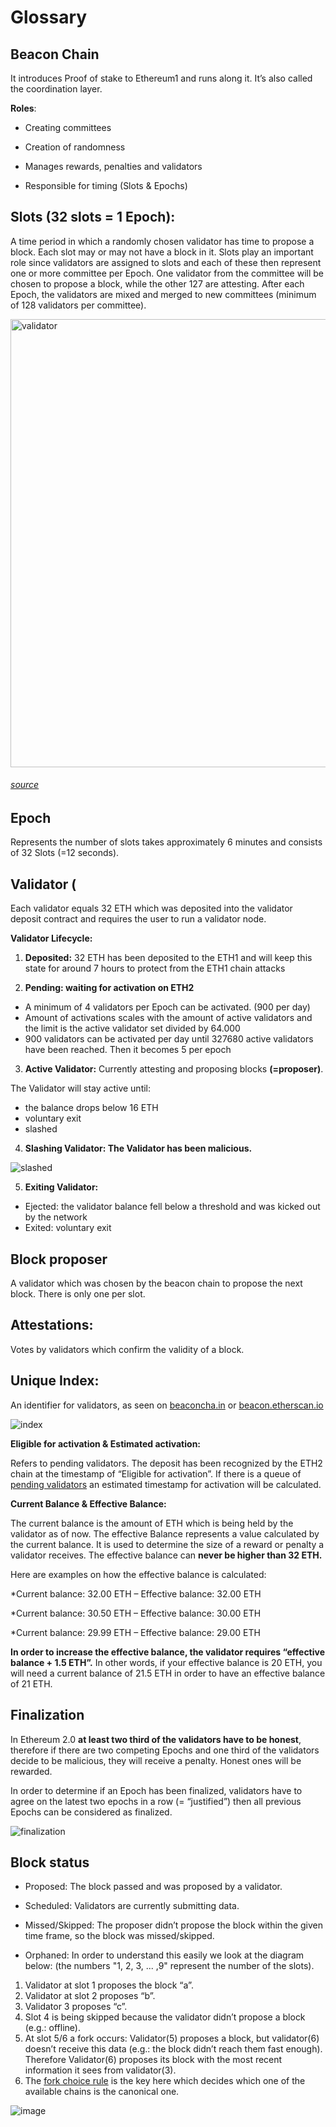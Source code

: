 # Glossary

## Beacon Chain
 
It introduces Proof of stake to Ethereum1 and runs along it. It’s also called the coordination layer.

**Roles**:

  * Creating committees
  
  * Creation of randomness 
  
  * Manages rewards, penalties and validators
  
  * Responsible for timing (Slots & Epochs) 


## Slots (32 slots = 1 Epoch): 
A time period in which a randomly chosen validator has time to propose a block.
Each slot may or may not have a block in it. 
Slots play an important role since validators are assigned to slots and each of these then represent one or more committee per Epoch. One validator from the committee will be chosen to propose a block, while the other 127 are attesting. After each Epoch, the validators are mixed and merged to new committees (minimum of 128 validators per committee).

<img width="717" alt="validator" src="https://user-images.githubusercontent.com/26490734/73458538-bd09eb80-4375-11ea-83a1-27b5fb1394a1.png">

###### [source](https://medium.com/coinmonks/eth2-0-phase-0-basics-for-new-contributors-8a0a22bc38c7)  

## Epoch

Represents the number of slots takes approximately 6 minutes and consists of 32 Slots (=12 seconds).


## Validator (
Each validator equals 32 ETH which was deposited into the validator deposit contract and requires the user 
to run a validator node.


**Validator Lifecycle:**
	
1.	**Deposited:**
  32 ETH has been deposited to the ETH1 and will keep this state for around 7 hours to protect from the ETH1 chain attacks
      
      
2.	**Pending: waiting for activation on ETH2**
  * A minimum of 4 validators per Epoch can be activated. (900 per day)
  * Amount of activations scales with the amount of active validators 
    and the limit is the active validator set divided by 64.000
  * 900 validators can be activated per day until 327680 active validators have been reached. 
    Then it becomes 5 per epoch
    
              
3. **Active Validator:**
Currently attesting and proposing blocks **(=proposer)**. 

  The Validator will stay active until:
  * the balance drops below 16 ETH
  * voluntary exit
  * slashed
  
4. **Slashing Validator: The Validator has been malicious.**


![slashed](https://user-images.githubusercontent.com/26490734/73463604-d44cd700-437d-11ea-9c11-a2fed18fdc6d.png)



5. **Exiting Validator:**

  * Ejected: the validator balance fell below a threshold and was kicked out by the network
  * Exited: voluntary exit
  
  
## Block proposer

A validator which was chosen by the beacon chain to propose the next block. There is only one per slot. 

## Attestations: 

Votes by validators which confirm the validity of a block.

## Unique Index:

An identifier for validators, as seen on [beaconcha.in](https://www.beaconcha.in/) or [beacon.etherscan.io](https://beacon.etherscan.io/)

![index](https://user-images.githubusercontent.com/26490734/73463991-7a004600-437e-11ea-9ddb-78aa30f2d1ae.png)


**Eligible for activation & Estimated activation:**

Refers to pending validators. The deposit has been recognized by the ETH2 chain at the timestamp of “Eligible for activation”.
If there is a queue of [pending validators](https://www.beaconcha.in/validators) an estimated timestamp for activation will be calculated.


**Current Balance & Effective Balance:**

The current balance is the amount of ETH which is being held by the validator as of now. 
The effective Balance represents a value calculated by the current balance. It is used to determine the size of a reward or penalty a validator receives. The effective balance can **never be higher than 32 ETH.** 

Here are examples on how the effective balance is calculated:

  *Current balance: 32.00 ETH – Effective balance: 32.00 ETH
  
  *Current balance: 30.50 ETH – Effective balance: 30.00 ETH
  
  *Current balance: 29.99 ETH – Effective balance: 29.00 ETH
  
**In order to increase the effective balance, the validator requires “effective balance + 1.5 ETH”.**
In other words, if your effective balance is 20 ETH, you will need a current balance of 
21.5 ETH in order to have an effective balance of 21 ETH.


## Finalization

In Ethereum 2.0 **at least two third of the validators have to be honest**, therefore if there are two competing Epochs and one third of the validators decide to be malicious, they will receive a penalty. Honest ones will be rewarded. 

In order to determine if an Epoch has been finalized, validators have to agree on the latest two epochs in a row (= “justified”) then all previous Epochs can be considered as finalized.

![finalization](https://user-images.githubusercontent.com/26490734/73467349-81761e00-4383-11ea-8733-af69fa72ebf6.png)


## Block status 

  * Proposed: The block passed and was proposed by a validator.
  
  * Scheduled: Validators are currently submitting data.
  
  * Missed/Skipped: The proposer didn’t propose the block within the given time frame, so the block was missed/skipped. 

  * Orphaned: In order to understand this easily we look at the diagram below: (the numbers "1, 2, 3,  ... ,9" represent the                    number of the slots).
  
  
  1. Validator at slot 1 proposes the block “a”.
  2. Validator at slot 2 proposes “b”.
  3. Validator 3 proposes “c”. 
  4. Slot 4 is being skipped because the validator didn’t propose a block (e.g.: offline).
  5. At slot 5/6 a fork occurs: Validator(5) proposes a block, but validator(6) doesn’t receive this data (e.g.: the block          didn’t reach them fast enough). Therefore Validator(6) proposes its block with the most recent information it sees from 
     validator(3). 
  6. The [fork choice rule](https://notes.ethereum.org/@vbuterin/rkhCgQteN?type=view#LMD-GHOST-fork-choice-rule) is the key         here which decides which one of the available chains is the canonical one.
	
![image](https://user-images.githubusercontent.com/26490734/73468330-e67e4380-4384-11ea-81cd-cb18d7a88e92.png)
